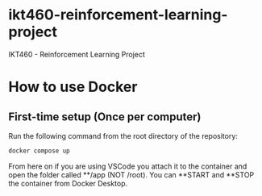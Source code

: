 # ikt460-reinforcement-learning-project
IKT460 - Reinforcement Learning Project

# How to use Docker

## First-time setup (Once per computer)

Run the following command from the root directory of the repository:

```bash
docker compose up
```

From here on if you are using VSCode you attach it to the container and open the folder called **/app (NOT /root).
You can **START and **STOP the container from Docker Desktop.

